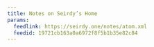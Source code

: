 ```yaml
---
title: Notes on Seirdy’s Home
params:
  feedlink: https://seirdy.one/notes/atom.xml
  feedid: 19721cb163a0a6972f8f5b1b35e82c84
---
```

